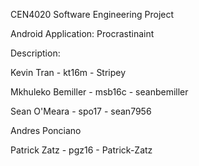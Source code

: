 CEN4020 Software Engineering Project

Android Application: Procrastinaint

Description:

Kevin Tran - kt16m - Stripey

Mkhuleko Bemiller - msb16c - seanbemiller

Sean O'Meara - spo17 - sean7956

Andres Ponciano

Patrick Zatz - pgz16 - Patrick-Zatz
